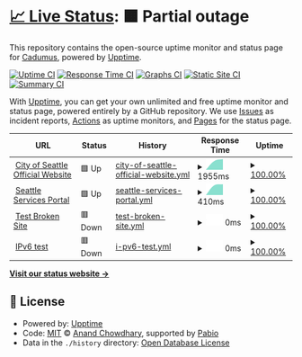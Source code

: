 # [📈 Live Status](https://Cadumus.github.io/upptime): <!--live status--> **🟧 Partial outage**

This repository contains the open-source uptime monitor and status page for [Cadumus](https://Cadumus.github.io/upptime), powered by [Upptime](https://github.com/upptime/upptime).

[![Uptime CI](https://github.com/Cadumus/upptime/workflows/Uptime%20CI/badge.svg)](https://github.com/Cadumus/upptime/actions?query=workflow%3A%22Uptime+CI%22)
[![Response Time CI](https://github.com/Cadumus/upptime/workflows/Response%20Time%20CI/badge.svg)](https://github.com/Cadumus/upptime/actions?query=workflow%3A%22Response+Time+CI%22)
[![Graphs CI](https://github.com/Cadumus/upptime/workflows/Graphs%20CI/badge.svg)](https://github.com/Cadumus/upptime/actions?query=workflow%3A%22Graphs+CI%22)
[![Static Site CI](https://github.com/Cadumus/upptime/workflows/Static%20Site%20CI/badge.svg)](https://github.com/Cadumus/upptime/actions?query=workflow%3A%22Static+Site+CI%22)
[![Summary CI](https://github.com/Cadumus/upptime/workflows/Summary%20CI/badge.svg)](https://github.com/Cadumus/upptime/actions?query=workflow%3A%22Summary+CI%22)

With [Upptime](https://upptime.js.org), you can get your own unlimited and free uptime monitor and status page, powered entirely by a GitHub repository. We use [Issues](https://github.com/Cadumus/upptime/issues) as incident reports, [Actions](https://github.com/Cadumus/upptime/actions) as uptime monitors, and [Pages](https://Cadumus.github.io/upptime) for the status page.

<!--start: status pages-->
<!-- This summary is generated by Upptime (https://github.com/upptime/upptime) -->
<!-- Do not edit this manually, your changes will be overwritten -->
<!-- prettier-ignore -->
| URL | Status | History | Response Time | Uptime |
| --- | ------ | ------- | ------------- | ------ |
| <img alt="" src="https://icons.duckduckgo.com/ip3/www.seattle.gov.ico" height="13"> [City of Seattle Official Website](https://www.seattle.gov) | 🟩 Up | [city-of-seattle-official-website.yml](https://github.com/Cadumus/upptime/commits/HEAD/history/city-of-seattle-official-website.yml) | <details><summary><img alt="Response time graph" src="./graphs/city-of-seattle-official-website/response-time-week.png" height="20"> 1955ms</summary><br><a href="https://Cadumus.github.io/upptime/history/city-of-seattle-official-website"><img alt="Response time 1955" src="https://img.shields.io/endpoint?url=https%3A%2F%2Fraw.githubusercontent.com%2FCadumus%2Fupptime%2FHEAD%2Fapi%2Fcity-of-seattle-official-website%2Fresponse-time.json"></a><br><a href="https://Cadumus.github.io/upptime/history/city-of-seattle-official-website"><img alt="24-hour response time 1955" src="https://img.shields.io/endpoint?url=https%3A%2F%2Fraw.githubusercontent.com%2FCadumus%2Fupptime%2FHEAD%2Fapi%2Fcity-of-seattle-official-website%2Fresponse-time-day.json"></a><br><a href="https://Cadumus.github.io/upptime/history/city-of-seattle-official-website"><img alt="7-day response time 1955" src="https://img.shields.io/endpoint?url=https%3A%2F%2Fraw.githubusercontent.com%2FCadumus%2Fupptime%2FHEAD%2Fapi%2Fcity-of-seattle-official-website%2Fresponse-time-week.json"></a><br><a href="https://Cadumus.github.io/upptime/history/city-of-seattle-official-website"><img alt="30-day response time 1955" src="https://img.shields.io/endpoint?url=https%3A%2F%2Fraw.githubusercontent.com%2FCadumus%2Fupptime%2FHEAD%2Fapi%2Fcity-of-seattle-official-website%2Fresponse-time-month.json"></a><br><a href="https://Cadumus.github.io/upptime/history/city-of-seattle-official-website"><img alt="1-year response time 1955" src="https://img.shields.io/endpoint?url=https%3A%2F%2Fraw.githubusercontent.com%2FCadumus%2Fupptime%2FHEAD%2Fapi%2Fcity-of-seattle-official-website%2Fresponse-time-year.json"></a></details> | <details><summary><a href="https://Cadumus.github.io/upptime/history/city-of-seattle-official-website">100.00%</a></summary><a href="https://Cadumus.github.io/upptime/history/city-of-seattle-official-website"><img alt="All-time uptime 100.00%" src="https://img.shields.io/endpoint?url=https%3A%2F%2Fraw.githubusercontent.com%2FCadumus%2Fupptime%2FHEAD%2Fapi%2Fcity-of-seattle-official-website%2Fuptime.json"></a><br><a href="https://Cadumus.github.io/upptime/history/city-of-seattle-official-website"><img alt="24-hour uptime 100.00%" src="https://img.shields.io/endpoint?url=https%3A%2F%2Fraw.githubusercontent.com%2FCadumus%2Fupptime%2FHEAD%2Fapi%2Fcity-of-seattle-official-website%2Fuptime-day.json"></a><br><a href="https://Cadumus.github.io/upptime/history/city-of-seattle-official-website"><img alt="7-day uptime 100.00%" src="https://img.shields.io/endpoint?url=https%3A%2F%2Fraw.githubusercontent.com%2FCadumus%2Fupptime%2FHEAD%2Fapi%2Fcity-of-seattle-official-website%2Fuptime-week.json"></a><br><a href="https://Cadumus.github.io/upptime/history/city-of-seattle-official-website"><img alt="30-day uptime 100.00%" src="https://img.shields.io/endpoint?url=https%3A%2F%2Fraw.githubusercontent.com%2FCadumus%2Fupptime%2FHEAD%2Fapi%2Fcity-of-seattle-official-website%2Fuptime-month.json"></a><br><a href="https://Cadumus.github.io/upptime/history/city-of-seattle-official-website"><img alt="1-year uptime 100.00%" src="https://img.shields.io/endpoint?url=https%3A%2F%2Fraw.githubusercontent.com%2FCadumus%2Fupptime%2FHEAD%2Fapi%2Fcity-of-seattle-official-website%2Fuptime-year.json"></a></details>
| <img alt="" src="https://icons.duckduckgo.com/ip3/services.seattle.gov.ico" height="13"> [Seattle Services Portal](https://services.seattle.gov/Portal/) | 🟩 Up | [seattle-services-portal.yml](https://github.com/Cadumus/upptime/commits/HEAD/history/seattle-services-portal.yml) | <details><summary><img alt="Response time graph" src="./graphs/seattle-services-portal/response-time-week.png" height="20"> 410ms</summary><br><a href="https://Cadumus.github.io/upptime/history/seattle-services-portal"><img alt="Response time 410" src="https://img.shields.io/endpoint?url=https%3A%2F%2Fraw.githubusercontent.com%2FCadumus%2Fupptime%2FHEAD%2Fapi%2Fseattle-services-portal%2Fresponse-time.json"></a><br><a href="https://Cadumus.github.io/upptime/history/seattle-services-portal"><img alt="24-hour response time 410" src="https://img.shields.io/endpoint?url=https%3A%2F%2Fraw.githubusercontent.com%2FCadumus%2Fupptime%2FHEAD%2Fapi%2Fseattle-services-portal%2Fresponse-time-day.json"></a><br><a href="https://Cadumus.github.io/upptime/history/seattle-services-portal"><img alt="7-day response time 410" src="https://img.shields.io/endpoint?url=https%3A%2F%2Fraw.githubusercontent.com%2FCadumus%2Fupptime%2FHEAD%2Fapi%2Fseattle-services-portal%2Fresponse-time-week.json"></a><br><a href="https://Cadumus.github.io/upptime/history/seattle-services-portal"><img alt="30-day response time 410" src="https://img.shields.io/endpoint?url=https%3A%2F%2Fraw.githubusercontent.com%2FCadumus%2Fupptime%2FHEAD%2Fapi%2Fseattle-services-portal%2Fresponse-time-month.json"></a><br><a href="https://Cadumus.github.io/upptime/history/seattle-services-portal"><img alt="1-year response time 410" src="https://img.shields.io/endpoint?url=https%3A%2F%2Fraw.githubusercontent.com%2FCadumus%2Fupptime%2FHEAD%2Fapi%2Fseattle-services-portal%2Fresponse-time-year.json"></a></details> | <details><summary><a href="https://Cadumus.github.io/upptime/history/seattle-services-portal">100.00%</a></summary><a href="https://Cadumus.github.io/upptime/history/seattle-services-portal"><img alt="All-time uptime 100.00%" src="https://img.shields.io/endpoint?url=https%3A%2F%2Fraw.githubusercontent.com%2FCadumus%2Fupptime%2FHEAD%2Fapi%2Fseattle-services-portal%2Fuptime.json"></a><br><a href="https://Cadumus.github.io/upptime/history/seattle-services-portal"><img alt="24-hour uptime 100.00%" src="https://img.shields.io/endpoint?url=https%3A%2F%2Fraw.githubusercontent.com%2FCadumus%2Fupptime%2FHEAD%2Fapi%2Fseattle-services-portal%2Fuptime-day.json"></a><br><a href="https://Cadumus.github.io/upptime/history/seattle-services-portal"><img alt="7-day uptime 100.00%" src="https://img.shields.io/endpoint?url=https%3A%2F%2Fraw.githubusercontent.com%2FCadumus%2Fupptime%2FHEAD%2Fapi%2Fseattle-services-portal%2Fuptime-week.json"></a><br><a href="https://Cadumus.github.io/upptime/history/seattle-services-portal"><img alt="30-day uptime 100.00%" src="https://img.shields.io/endpoint?url=https%3A%2F%2Fraw.githubusercontent.com%2FCadumus%2Fupptime%2FHEAD%2Fapi%2Fseattle-services-portal%2Fuptime-month.json"></a><br><a href="https://Cadumus.github.io/upptime/history/seattle-services-portal"><img alt="1-year uptime 100.00%" src="https://img.shields.io/endpoint?url=https%3A%2F%2Fraw.githubusercontent.com%2FCadumus%2Fupptime%2FHEAD%2Fapi%2Fseattle-services-portal%2Fuptime-year.json"></a></details>
| <img alt="" src="https://icons.duckduckgo.com/ip3/invalid.invalid.invalid.ico" height="13"> [Test Broken Site](https://invalid.invalid.invalid) | 🟥 Down | [test-broken-site.yml](https://github.com/Cadumus/upptime/commits/HEAD/history/test-broken-site.yml) | <details><summary><img alt="Response time graph" src="./graphs/test-broken-site/response-time-week.png" height="20"> 0ms</summary><br><a href="https://Cadumus.github.io/upptime/history/test-broken-site"><img alt="Response time 0" src="https://img.shields.io/endpoint?url=https%3A%2F%2Fraw.githubusercontent.com%2FCadumus%2Fupptime%2FHEAD%2Fapi%2Ftest-broken-site%2Fresponse-time.json"></a><br><a href="https://Cadumus.github.io/upptime/history/test-broken-site"><img alt="24-hour response time 0" src="https://img.shields.io/endpoint?url=https%3A%2F%2Fraw.githubusercontent.com%2FCadumus%2Fupptime%2FHEAD%2Fapi%2Ftest-broken-site%2Fresponse-time-day.json"></a><br><a href="https://Cadumus.github.io/upptime/history/test-broken-site"><img alt="7-day response time 0" src="https://img.shields.io/endpoint?url=https%3A%2F%2Fraw.githubusercontent.com%2FCadumus%2Fupptime%2FHEAD%2Fapi%2Ftest-broken-site%2Fresponse-time-week.json"></a><br><a href="https://Cadumus.github.io/upptime/history/test-broken-site"><img alt="30-day response time 0" src="https://img.shields.io/endpoint?url=https%3A%2F%2Fraw.githubusercontent.com%2FCadumus%2Fupptime%2FHEAD%2Fapi%2Ftest-broken-site%2Fresponse-time-month.json"></a><br><a href="https://Cadumus.github.io/upptime/history/test-broken-site"><img alt="1-year response time 0" src="https://img.shields.io/endpoint?url=https%3A%2F%2Fraw.githubusercontent.com%2FCadumus%2Fupptime%2FHEAD%2Fapi%2Ftest-broken-site%2Fresponse-time-year.json"></a></details> | <details><summary><a href="https://Cadumus.github.io/upptime/history/test-broken-site">100.00%</a></summary><a href="https://Cadumus.github.io/upptime/history/test-broken-site"><img alt="All-time uptime 100.00%" src="https://img.shields.io/endpoint?url=https%3A%2F%2Fraw.githubusercontent.com%2FCadumus%2Fupptime%2FHEAD%2Fapi%2Ftest-broken-site%2Fuptime.json"></a><br><a href="https://Cadumus.github.io/upptime/history/test-broken-site"><img alt="24-hour uptime 100.00%" src="https://img.shields.io/endpoint?url=https%3A%2F%2Fraw.githubusercontent.com%2FCadumus%2Fupptime%2FHEAD%2Fapi%2Ftest-broken-site%2Fuptime-day.json"></a><br><a href="https://Cadumus.github.io/upptime/history/test-broken-site"><img alt="7-day uptime 100.00%" src="https://img.shields.io/endpoint?url=https%3A%2F%2Fraw.githubusercontent.com%2FCadumus%2Fupptime%2FHEAD%2Fapi%2Ftest-broken-site%2Fuptime-week.json"></a><br><a href="https://Cadumus.github.io/upptime/history/test-broken-site"><img alt="30-day uptime 100.00%" src="https://img.shields.io/endpoint?url=https%3A%2F%2Fraw.githubusercontent.com%2FCadumus%2Fupptime%2FHEAD%2Fapi%2Ftest-broken-site%2Fuptime-month.json"></a><br><a href="https://Cadumus.github.io/upptime/history/test-broken-site"><img alt="1-year uptime 100.00%" src="https://img.shields.io/endpoint?url=https%3A%2F%2Fraw.githubusercontent.com%2FCadumus%2Fupptime%2FHEAD%2Fapi%2Ftest-broken-site%2Fuptime-year.json"></a></details>
| <img alt="" src="https://icons.duckduckgo.com/ip3/null.ico" height="13"> [IPv6 test](services.seattle.gov) | 🟥 Down | [i-pv6-test.yml](https://github.com/Cadumus/upptime/commits/HEAD/history/i-pv6-test.yml) | <details><summary><img alt="Response time graph" src="./graphs/i-pv6-test/response-time-week.png" height="20"> 0ms</summary><br><a href="https://Cadumus.github.io/upptime/history/i-pv6-test"><img alt="Response time 0" src="https://img.shields.io/endpoint?url=https%3A%2F%2Fraw.githubusercontent.com%2FCadumus%2Fupptime%2FHEAD%2Fapi%2Fi-pv6-test%2Fresponse-time.json"></a><br><a href="https://Cadumus.github.io/upptime/history/i-pv6-test"><img alt="24-hour response time 0" src="https://img.shields.io/endpoint?url=https%3A%2F%2Fraw.githubusercontent.com%2FCadumus%2Fupptime%2FHEAD%2Fapi%2Fi-pv6-test%2Fresponse-time-day.json"></a><br><a href="https://Cadumus.github.io/upptime/history/i-pv6-test"><img alt="7-day response time 0" src="https://img.shields.io/endpoint?url=https%3A%2F%2Fraw.githubusercontent.com%2FCadumus%2Fupptime%2FHEAD%2Fapi%2Fi-pv6-test%2Fresponse-time-week.json"></a><br><a href="https://Cadumus.github.io/upptime/history/i-pv6-test"><img alt="30-day response time 0" src="https://img.shields.io/endpoint?url=https%3A%2F%2Fraw.githubusercontent.com%2FCadumus%2Fupptime%2FHEAD%2Fapi%2Fi-pv6-test%2Fresponse-time-month.json"></a><br><a href="https://Cadumus.github.io/upptime/history/i-pv6-test"><img alt="1-year response time 0" src="https://img.shields.io/endpoint?url=https%3A%2F%2Fraw.githubusercontent.com%2FCadumus%2Fupptime%2FHEAD%2Fapi%2Fi-pv6-test%2Fresponse-time-year.json"></a></details> | <details><summary><a href="https://Cadumus.github.io/upptime/history/i-pv6-test">100.00%</a></summary><a href="https://Cadumus.github.io/upptime/history/i-pv6-test"><img alt="All-time uptime 100.00%" src="https://img.shields.io/endpoint?url=https%3A%2F%2Fraw.githubusercontent.com%2FCadumus%2Fupptime%2FHEAD%2Fapi%2Fi-pv6-test%2Fuptime.json"></a><br><a href="https://Cadumus.github.io/upptime/history/i-pv6-test"><img alt="24-hour uptime 100.00%" src="https://img.shields.io/endpoint?url=https%3A%2F%2Fraw.githubusercontent.com%2FCadumus%2Fupptime%2FHEAD%2Fapi%2Fi-pv6-test%2Fuptime-day.json"></a><br><a href="https://Cadumus.github.io/upptime/history/i-pv6-test"><img alt="7-day uptime 100.00%" src="https://img.shields.io/endpoint?url=https%3A%2F%2Fraw.githubusercontent.com%2FCadumus%2Fupptime%2FHEAD%2Fapi%2Fi-pv6-test%2Fuptime-week.json"></a><br><a href="https://Cadumus.github.io/upptime/history/i-pv6-test"><img alt="30-day uptime 100.00%" src="https://img.shields.io/endpoint?url=https%3A%2F%2Fraw.githubusercontent.com%2FCadumus%2Fupptime%2FHEAD%2Fapi%2Fi-pv6-test%2Fuptime-month.json"></a><br><a href="https://Cadumus.github.io/upptime/history/i-pv6-test"><img alt="1-year uptime 100.00%" src="https://img.shields.io/endpoint?url=https%3A%2F%2Fraw.githubusercontent.com%2FCadumus%2Fupptime%2FHEAD%2Fapi%2Fi-pv6-test%2Fuptime-year.json"></a></details>

<!--end: status pages-->

[**Visit our status website →**](https://Cadumus.github.io/upptime)

## 📄 License

- Powered by: [Upptime](https://github.com/upptime/upptime)
- Code: [MIT](./LICENSE) © [Anand Chowdhary](https://anandchowdhary.com), supported by [Pabio](https://pabio.com)
- Data in the `./history` directory: [Open Database License](https://opendatacommons.org/licenses/odbl/1-0/)
